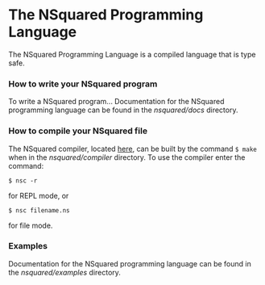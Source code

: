 # The NSquared Programming Language
The NSquared Programming Language is a compiled language that is type safe.

### How to write your NSquared program
To write a NSquared program...
Documentation for the NSquared programming language can be found in the *nsquared/docs* directory.

### How to compile your NSquared file
The NSquared compiler, located [here](docs/language/README.md), can be built by the command `$ make` when in the *nsquared/compiler* directory. To use the compiler enter the command:
```
$ nsc -r
``` 
for REPL mode, or
```
$ nsc filename.ns
```
for file mode.

### Examples
Documentation for the NSquared programming language can be found in the *nsquared/examples* directory.
